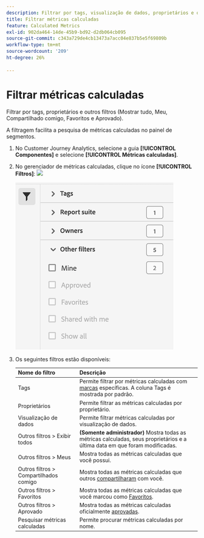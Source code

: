 ```yaml
---
description: Filtrar por tags, visualização de dados, proprietários e outros filtros (Mostrar tudo, Meu, Compartilhado comigo, Favoritos e Aprovado).
title: Filtrar métricas calculadas
feature: Calculated Metrics
exl-id: 902da464-14de-45b9-bd92-d2db064cb095
source-git-commit: c343a729de4cb13473a7acc04e837b5e5f69809b
workflow-type: tm+mt
source-wordcount: '209'
ht-degree: 26%

---
```


# Filtrar métricas calculadas

Filtrar por tags, proprietários e outros filtros (Mostrar tudo, Meu, Compartilhado comigo, Favoritos e Aprovado).

A filtragem facilita a pesquisa de métricas calculadas no painel de segmentos.

1. No Customer Journey Analytics, selecione a guia **[!UICONTROL Componentes]** e selecione **[!UICONTROL Métricas calculadas]**.

1. No gerenciador de métricas calculadas, clique no ícone **[!UICONTROL Filtros]**: ![](https://spectrum.adobe.com/static/icons/workflow_18/Smock_Filter_18_N.svg)

   ![Gerenciador de métricas calculadas mostrando o ícone Filtros e os filtros disponíveis, como Marcas, Conjunto de relatórios e Proprietários.](assets/filtering.png)

1. Os seguintes filtros estão disponíveis:

   | Nome do filtro | Descrição |
   |---|---|
   | Tags | Permite filtrar por métricas calculadas com [marcas](/help/components/calc-metrics/cm-workflow/cm-tagging.md) específicas. A coluna Tags é mostrada por padrão. |
   | Proprietários | Permite filtrar as métricas calculadas por proprietário. |
   | Visualização de dados | Permite filtrar métricas calculadas por visualização de dados. |
   | Outros filtros > Exibir todos | **(Somente administrador)** Mostra todas as métricas calculadas, seus proprietários e a última data em que foram modificadas. |
   | Outros filtros > Meus | Mostra todas as métricas calculadas que você possui. |
   | Outros filtros > Compartilhados comigo | Mostra todas as métricas calculadas que outros [compartilharam](/help/components/calc-metrics/cm-workflow/cm-sharing.md) com você. |
   | Outros filtros > Favoritos | Mostra todas as métricas calculadas que você marcou como [Favoritos](/help/components/calc-metrics/cm-workflow/cm-favorite.md). |
   | Outros filtros > Aprovado | Mostra todas as métricas calculadas oficialmente [aprovadas](/help/components/calc-metrics/cm-workflow/cm-approving.md). |
   | Pesquisar métricas calculadas | Permite procurar métricas calculadas por nome. |
